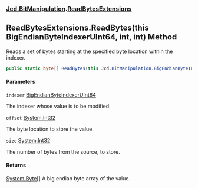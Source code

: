 ### [Jcd.BitManipulation](Jcd.BitManipulation.md 'Jcd.BitManipulation').[ReadBytesExtensions](Jcd.BitManipulation.ReadBytesExtensions.md 'Jcd.BitManipulation.ReadBytesExtensions')

## ReadBytesExtensions.ReadBytes(this BigEndianByteIndexerUInt64, int, int) Method

Reads a set of bytes starting at the specified byte location within the indexer.

```csharp
public static byte[] ReadBytes(this Jcd.BitManipulation.BigEndianByteIndexerUInt64 indexer, int offset, int size);
```

#### Parameters

<a name='Jcd.BitManipulation.ReadBytesExtensions.ReadBytes(thisJcd.BitManipulation.BigEndianByteIndexerUInt64,int,int).indexer'></a>

`indexer` [BigEndianByteIndexerUInt64](Jcd.BitManipulation.BigEndianByteIndexerUInt64.md 'Jcd.BitManipulation.BigEndianByteIndexerUInt64')

The indexer whose value is to be modified.

<a name='Jcd.BitManipulation.ReadBytesExtensions.ReadBytes(thisJcd.BitManipulation.BigEndianByteIndexerUInt64,int,int).offset'></a>

`offset` [System.Int32](https://docs.microsoft.com/en-us/dotnet/api/System.Int32 'System.Int32')

The byte location to store the value.

<a name='Jcd.BitManipulation.ReadBytesExtensions.ReadBytes(thisJcd.BitManipulation.BigEndianByteIndexerUInt64,int,int).size'></a>

`size` [System.Int32](https://docs.microsoft.com/en-us/dotnet/api/System.Int32 'System.Int32')

The number of bytes from the source, to store.

#### Returns

[System.Byte](https://docs.microsoft.com/en-us/dotnet/api/System.Byte 'System.Byte')[[]](https://docs.microsoft.com/en-us/dotnet/api/System.Array 'System.Array')
A big endian byte array of the value.